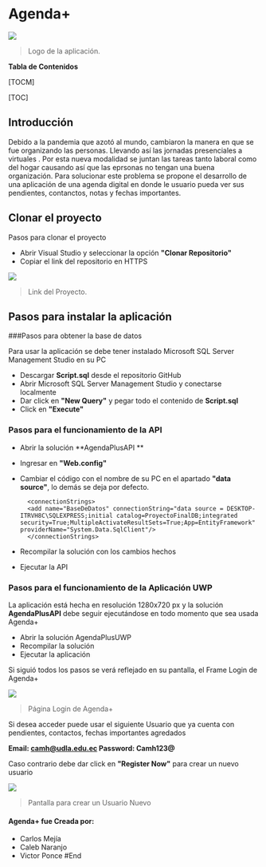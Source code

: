 # Agenda+
![](https://i.ibb.co/c21kTCz/logoagenda.png)

> Logo de la aplicación.

**Tabla de Contenidos**

[TOCM]

[TOC]

## Introducción

Debido a la pandemia que azotó al mundo, cambiaron la manera en que se fue organizando las personas. 
Llevando así las jornadas presenciales a virtuales . Por esta nueva modalidad se juntan las tareas tanto laboral como del hogar causando así que las eprsonas no tengan una buena organización.
Para solucionar este problema se propone el desarrollo de una aplicación de una agenda digital en donde le usuario pueda ver sus pendientes, contanctos,
notas y fechas importantes.

## Clonar el proyecto

Pasos para clonar el proyecto 

- Abrir Visual Studio y seleccionar la opción **"Clonar Repositorio"**
- Copiar el link del repositorio en HTTPS

![](https://i.ibb.co/3phVRys/https.png)
>Link del Proyecto.


## Pasos para instalar la aplicación

###Pasos para obtener la base de datos 

Para usar la aplicación se debe tener instalado Microsoft SQL Server Management Studio en su PC

- Descargar **Script.sql** desde el repositorio GitHub
- Abrir Microsoft SQL Server Management Studio y conectarse localmente
- Dar click en **"New Query"** y pegar todo el contenido de **Script.sql**
- Click en **"Execute"**


### Pasos para el funcionamiento de la API

- Abrir la solución **AgendaPlusAPI **
- Ingresar en **"Web.config"**
- Cambiar el código <connectionStrings> con el nombre de su PC en el apartado **"data source"**, lo demás se deja por defecto.

		<connectionStrings>
		<add name="BaseDeDatos" connectionString="data source = DESKTOP-ITRVH8C\SQLEXPRESS;initial catalog=ProyectoFinalDB;integrated security=True;MultipleActivateResultSets=True;App=EntityFramework" providerName="System.Data.SqlClient"/>
		</connectionStrings>

- Recompilar la solución con los cambios hechos
- Ejecutar la API

### Pasos para el funcionamiento de la Aplicación UWP

La aplicación está hecha en resolución 1280x720 px y la solución **AgendaPlusAPI** debe seguir ejecutándose en todo momento que sea usada Agenda+

- Abrir la solución AgendaPlusUWP
- Recompilar la solución
- Ejecutar la aplicación

Si siguió todos los pasos se verá reflejado en su pantalla, el Frame Login de Agenda+

![](https://i.ibb.co/phN18KG/login.png)
>Página Login de Agenda+

Si desea acceder puede usar el siguiente Usuario que ya cuenta con pendientes, contactos, fechas importantes agredados

**Email: camh@udla.edu.ec
Password: Camh123@**

Caso contrario debe dar click en **"Register Now"** para crear un nuevo usuario

![](https://i.ibb.co/xjj8y28/create.png)
>Pantalla para crear un Usuario Nuevo

#### Agenda+ fue Creada por:
- Carlos Mejía
- Caleb Naranjo
- Victor Ponce
#End
